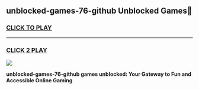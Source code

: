 
## unblocked-games-76-github Unblocked Games👋
<h3>
<a href="https://news.freeplayer.one?title=unblocked-games-76-github&ref=16F">CLICK TO PLAY</a></h3>
<hr>

<h3>
<a href="https://news.freeplayer.one?title=unblocked-games-76-github&ref=16F">CLICK 2 PLAY</a>
  
</h3>

<a href="https://news.freeplayer.one?title=unblocked-games-76-github&ref=16F/"><img src="https://clearcache.store/games.png"></a>


**unblocked-games-76-github games unblocked: Your Gateway to Fun and Accessible Online Gaming**
